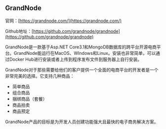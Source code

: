 ## GrandNode

官网：[https://grandnode.com/](https://grandnode.com/)

Github地址：[https://github.com/grandnode/grandnode](https://github.com/grandnode/grandnode)

GrandNode是一款基于Asp.NET Core3.1和MongoDB数据库的跨平台开源电商平台。GrandNode能运行在MacOS、WIndows和Linux。安装也非常简单，可以通过Docker Hub进行安装或者上传到程序发布文件到服务器上自行安装。

GrandNode对于那些需要给他们的客户提供一个全面的电商平台的开发者是一个非常完美的选择。它支持几种商品：

- 简单商品
- 组合商品
- 捆绑商品（套餐）
- 商品拍卖
- 商品预定

GrandNode产品的目标是为开发人员创建功能强大且最快的电子商务解决方案。


